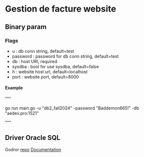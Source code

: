 # Gestion de facture website

## Binary param

### Flags

- u : db conn string, default=test
- password : password for db conn string, default=test
- db : host URI, required
- sysdba : bool for use sysdba, default=false
- h : website host url, default=localhost
- port : website port, default=8000

#### Example
"""

go run main.go -u "db2_fall2024" -password "Baddemon665!" -db "aedev.pro:1521"

"""

## Driver Oracle SQL
Godror [repo](https://github.com/godror/godror)
[Documentation](https://pkg.go.dev/github.com/godror/godror)
